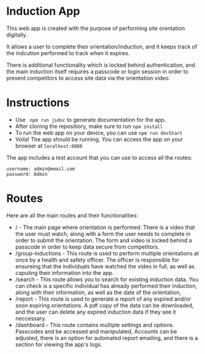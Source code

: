 # Induction App

This web app is created with the purpose of performing site orentation digitally.

It allows a user to complete their orientation/induction, and it keeps track of the indcution performed to track when it expires.

There is additional functionality which is locked behind authentication, and the main induction itself requires a passcode or login session in order to prevent competitors to access site data via the orientation video.

# Instructions

- Use ` npm run jsdoc` to generate documentation for the app.
- After cloning the repositiory, make sure to run `npm install`
- To run the web app on your device, you can use `npm run devStart`
- Voila! The app should be running. You can access the app on your browser at `localhost:8080`

The app includes a test account that you can use to access all the routes:

```
username: admin@email.com
password: Admin
```

# Routes

Here are all the main routes and their functionalities:

- / - The main page where orientation is performed. There is a video that the user must watch, along with a form the user needs to complete in order to submit the orientation. The form and video is locked behind a passcode in order to keep data secure from competitors.
- /group-inductions - This route is used to perform multiple orientations at once by a health and safety officer. The officer is responsible for ensureing that the individuals have watched the video in full, as well as caputing their information into the app.
- /search - This route allows you to search for existing induction data. You can check is a specific individual has already performed their induction, along with their information, as well as the date of the orientation,
- /report - This route is used to generate a report of any expired and/or soon expiring orientations. A pdf copy of the data can be downloaded, and the user can delete any expired induction data if they see it neccessary.
- /dashboard - This route contains multiple settings and options. Passcodes and be accessed and manipulated, Accounts can be adjusted, there is an option for automated report emailing, and there is a section for viewing the app's logs.
